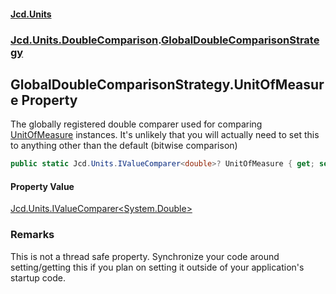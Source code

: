 #### [Jcd.Units](index.md 'index')

### [Jcd.Units.DoubleComparison](Jcd.Units.DoubleComparison.md 'Jcd.Units.DoubleComparison').[GlobalDoubleComparisonStrategy](GlobalDoubleComparisonStrategy.md 'Jcd.Units.DoubleComparison.GlobalDoubleComparisonStrategy')

## GlobalDoubleComparisonStrategy.UnitOfMeasure Property

The globally registered double comparer used for comparing [UnitOfMeasure](GlobalDoubleComparisonStrategy.UnitOfMeasure.md 'Jcd.Units.DoubleComparison.GlobalDoubleComparisonStrategy.UnitOfMeasure') instances. It's unlikely
that you will actually need to set this to anything other than the default (bitwise comparison)

```csharp
public static Jcd.Units.IValueComparer<double>? UnitOfMeasure { get; set; }
```

#### Property Value

[Jcd.Units.IValueComparer&lt;](IValueComparer_T_.md 'Jcd.Units.IValueComparer<T>')[System.Double](https://docs.microsoft.com/en-us/dotnet/api/System.Double 'System.Double')[&gt;](IValueComparer_T_.md 'Jcd.Units.IValueComparer<T>')

### Remarks

This is not a thread safe property. Synchronize your code around setting/getting this if you plan on setting it
outside of your application's startup code.